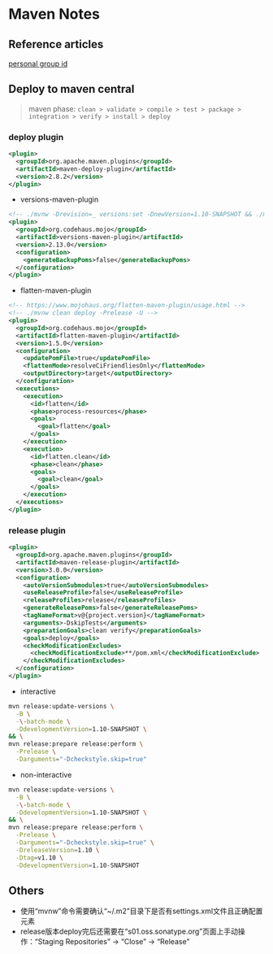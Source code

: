 # Maven Notes

## Reference articles
[personal group id](https://central.sonatype.org/publish/requirements/#supported-code-hosting-services-for-personal-groupid)

## Deploy to maven central
> maven phase: `clean > validate > compile > test > package > integration > verify > install > deploy`

### deploy plugin
```xml
<plugin>
  <groupId>org.apache.maven.plugins</groupId>
  <artifactId>maven-deploy-plugin</artifactId>
  <version>2.8.2</version>
</plugin>
```

- versions-maven-plugin
```xml
<!-- ./mvnw -Drevision=_ versions:set -DnewVersion=1.10-SNAPSHOT && ./mvnw clean deploy -Prelease -U -->
<plugin>
  <groupId>org.codehaus.mojo</groupId>
  <artifactId>versions-maven-plugin</artifactId>
  <version>2.13.0</version>
  <configuration>
    <generateBackupPoms>false</generateBackupPoms>
  </configuration>
</plugin>
```

- flatten-maven-plugin
```xml
<!-- https://www.mojohaus.org/flatten-maven-plugin/usage.html -->
<!-- ./mvnw clean deploy -Prelease -U -->
<plugin>
  <groupId>org.codehaus.mojo</groupId>
  <artifactId>flatten-maven-plugin</artifactId>
  <version>1.5.0</version>
  <configuration>
    <updatePomFile>true</updatePomFile>
    <flattenMode>resolveCiFriendliesOnly</flattenMode>
    <outputDirectory>target</outputDirectory>
  </configuration>
  <executions>
    <execution>
      <id>flatten</id>
      <phase>process-resources</phase>
      <goals>
        <goal>flatten</goal>
      </goals>
    </execution>
    <execution>
      <id>flatten.clean</id>
      <phase>clean</phase>
      <goals>
        <goal>clean</goal>
      </goals>
    </execution>
  </executions>
</plugin>
```

### release plugin
```xml
<plugin>
  <groupId>org.apache.maven.plugins</groupId>
  <artifactId>maven-release-plugin</artifactId>
  <version>3.0.0</version>
  <configuration>
    <autoVersionSubmodules>true</autoVersionSubmodules>
    <useReleaseProfile>false</useReleaseProfile>
    <releaseProfiles>release</releaseProfiles>
    <generateReleasePoms>false</generateReleasePoms>
    <tagNameFormat>v@{project.version}</tagNameFormat>
    <arguments>-DskipTests</arguments>
    <preparationGoals>clean verify</preparationGoals>
    <goals>deploy</goals>
    <checkModificationExcludes>
      <checkModificationExclude>**/pom.xml</checkModificationExclude>
    </checkModificationExcludes>
  </configuration>
</plugin>
```

- interactive
```bash
mvn release:update-versions \
  -B \
  -\-batch-mode \
  -DdevelopmentVersion=1.10-SNAPSHOT \
&& \
mvn release:prepare release:perform \
  -Prelease \
  -Darguments="-Dcheckstyle.skip=true"
```

- non-interactive
```bash
mvn release:update-versions \
  -B \
  -\-batch-mode \
  -DdevelopmentVersion=1.10-SNAPSHOT \
&& \
mvn release:prepare release:perform \
  -Prelease \
  -Darguments="-Dcheckstyle.skip=true" \
  -DreleaseVersion=1.10 \
  -Dtag=v1.10 \
  -DdevelopmentVersion=1.10-SNAPSHOT
```

## Others
- 使用“mvnw”命令需要确认“~/.m2”目录下是否有settings.xml文件且正确配置<server>元素
- release版本deploy完后还需要在“s01.oss.sonatype.org”页面上手动操作：“Staging Repositories” -> “Close” -> “Release”
